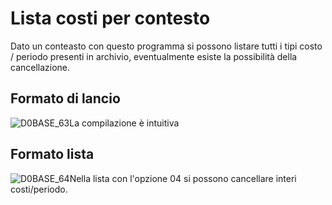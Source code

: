 #  Lista costi per contesto
Dato un conteasto con questo programma si possono listare tutti i tipi costo / periodo presenti in archivio, eventualmente esiste la possibilità della cancellazione.

## Formato di lancio
![D0BASE_63](http://doc.smeup.com/immagini/MBDOC_OGG-P_D0UT03A/D0BASE_63.png)La compilazione è intuitiva

## Formato lista
![D0BASE_64](http://doc.smeup.com/immagini/MBDOC_OGG-P_D0UT03A/D0BASE_64.png)Nella lista con l'opzione 04 si possono cancellare interi costi/periodo.
